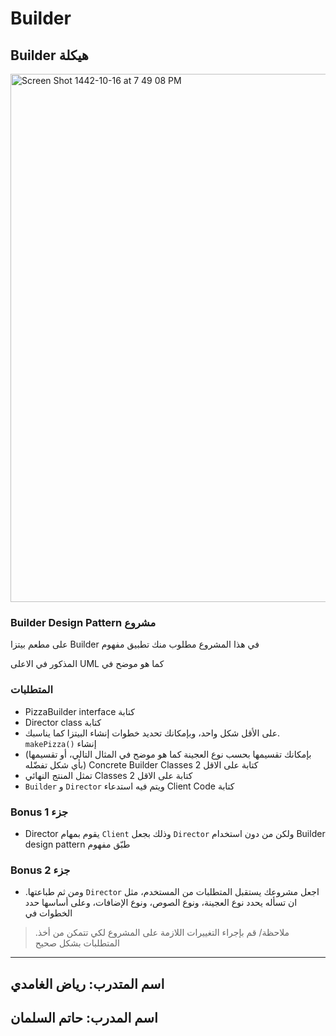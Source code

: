 # Builder

## Builder هيكلة 

<img width="845" alt="Screen Shot 1442-10-16 at 7 49 08 PM" src="https://user-images.githubusercontent.com/82456787/120017012-00b64900-bfee-11eb-9e65-7fc00699d8b1.png">



### Builder Design Pattern مشروع 

على مطعم بيتزا  Builder في هذا المشروع مطلوب منك تطبيق مفهوم

المذكور في الاعلى UML كما هو موضح في


### المتطلبات

- PizzaBuilder interface كتابة
- Director class كتابة
- على الأقل شكل واحد، وبإمكانك تحديد خطوات إنشاء البيتزا كما يناسبك. `makePizza()` إنشاء
- (بإمكانك تقسيمها بحسب نوع العجينة كما هو موضح في المثال التالي، أو تقسيمها بأي شكل تفضّله)  Concrete Builder Classes 2 كتابة على الاقل
- تمثل المنتج النهائي Classes 2 كتابة على الاقل 
- `Builder` و `Director` ويتم فيه استدعاء Client Code كتابة


### Bonus 1 جزء
-  Director يقوم بمهام `Client` وذلك بجعل `Director` ولكن من دون استخدام Builder design pattern طبّق مفهوم

### Bonus 2 جزء
- .ومن ثم طباعتها `Director` اجعل مشروعك يستقبل المتطلبات من المستخدم، مثل ان تسأله يحدد نوع العجينة، ونوع الصوص، ونوع الإضافات، وعلى أساسها حدد الخطوات في

> .ملاحظة/ قم بإجراء التغييرات اللازمة على المشروع لكي تتمكن من أخذ المتطلبات بشكل صحيح

------------------------------
## اسم المتدرب: رياض الغامدي
## اسم المدرب: حاتم السلمان
